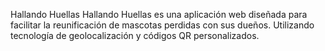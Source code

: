 Hallando Huellas
Hallando Huellas es una aplicación web diseñada para facilitar la reunificación de mascotas perdidas con sus dueños. Utilizando tecnología de geolocalización y códigos QR personalizados.
